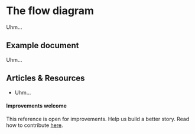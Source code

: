 # The flow diagram

Uhm...

## Example document

Uhm...

## Articles & Resources

* Uhm...

#### Improvements welcome

This reference is open for improvements. Help us build a better story.
Read how to contribute [here](/CONTRIBUTING.md).

